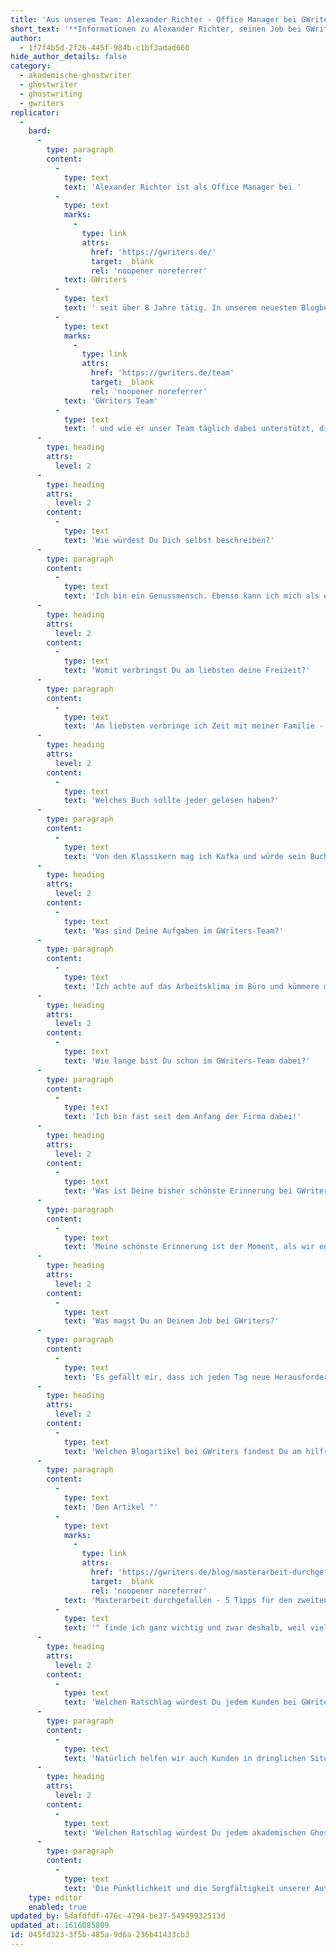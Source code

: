 ```yaml
---
title: 'Aus unserem Team: Alexander Richter - Office Manager bei GWriters'
short_text: '**Informationen zu Alexander Richter, seinen Job bei GWriters, seine Ratschläge an akademische Ghostwriter & Kunden der Ghostwriter-Agentur GWriters.**'
author:
  - 1f7f4b5d-2f26-445f-984b-c1bf3adad660
hide_author_details: false
category:
  - akademische-ghostwriter
  - ghostwriter
  - ghostwriting
  - gwriters
replicator:
  -
    bard:
      -
        type: paragraph
        content:
          -
            type: text
            text: 'Alexander Richter ist als Office Manager bei '
          -
            type: text
            marks:
              -
                type: link
                attrs:
                  href: 'https://gwriters.de/'
                  target: _blank
                  rel: 'noopener noreferrer'
            text: GWriters
          -
            type: text
            text: ' seit über 8 Jahre tätig. In unserem neuesten Blogbeitrag erzählt er mehr über seine Arbeit im '
          -
            type: text
            marks:
              -
                type: link
                attrs:
                  href: 'https://gwriters.de/team'
                  target: _blank
                  rel: 'noopener noreferrer'
            text: 'GWriters Team'
          -
            type: text
            text: ' und wie er unser Team täglich dabei unterstützt, die hervorragenden Leistungen zu zeigen, die unsere Kunden verdienen.'
      -
        type: heading
        attrs:
          level: 2
      -
        type: heading
        attrs:
          level: 2
        content:
          -
            type: text
            text: 'Wie würdest Du Dich selbst beschreiben?'
      -
        type: paragraph
        content:
          -
            type: text
            text: 'Ich bin ein Genussmensch. Ebenso kann ich mich als eine gut gelaunte und ruhige Person beschreiben. Aber wenn die Situation es erfordert, dann werde ich umgehend aktiv und suche gemeinsam mit dem Team nach einer schnellen und effizienten Lösung.'
      -
        type: heading
        attrs:
          level: 2
        content:
          -
            type: text
            text: 'Womit verbringst Du am liebsten deine Freizeit?'
      -
        type: paragraph
        content:
          -
            type: text
            text: 'Am liebsten verbringe ich Zeit mit meiner Familie - wir gehen oft ins Kino oder im Park spazieren je nach dem Wetter. Außerdem bin ich ein leidenschaftlicher Koch und experimentiere sehr gerne in der Küche.'
      -
        type: heading
        attrs:
          level: 2
        content:
          -
            type: text
            text: 'Welches Buch sollte jeder gelesen haben?'
      -
        type: paragraph
        content:
          -
            type: text
            text: 'Von den Klassikern mag ich Kafka und würde sein Buch "Die Verwandlung" empfehlen. Ich bin ein großer Fan von "Game of Thrones" und habe alle Bücher in der Reihe gelesen. Vielleicht würde George R. R. Martin mit einem Ghostwriter schneller fertig werden...'
      -
        type: heading
        attrs:
          level: 2
        content:
          -
            type: text
            text: 'Was sind Deine Aufgaben im GWriters-Team?'
      -
        type: paragraph
        content:
          -
            type: text
            text: 'Ich achte auf das Arbeitsklima im Büro und kümmere mich um den Teamgeist und die gut organisierte Zusammenarbeit. Zu meinen Aufgaben gehört die Analyse von Mitarbeiter-Feedbacks, die Implementierung von vorgeschlagenen Innovationen und verschiedene Verwaltungsaufgaben.'
      -
        type: heading
        attrs:
          level: 2
        content:
          -
            type: text
            text: 'Wie lange bist Du schon im GWriters-Team dabei?'
      -
        type: paragraph
        content:
          -
            type: text
            text: 'Ich bin fast seit dem Anfang der Firma dabei!'
      -
        type: heading
        attrs:
          level: 2
        content:
          -
            type: text
            text: 'Was ist Deine bisher schönste Erinnerung bei GWriters?'
      -
        type: paragraph
        content:
          -
            type: text
            text: 'Meine schönste Erinnerung ist der Moment, als wir endlich unser "Dream Team" gesammelt hatten und damit ein innovativ denkendes und effektiv arbeitendes Unternehmen geschaffen haben.'
      -
        type: heading
        attrs:
          level: 2
        content:
          -
            type: text
            text: 'Was magst Du an Deinem Job bei GWriters?'
      -
        type: paragraph
        content:
          -
            type: text
            text: 'Es gefällt mir, dass ich jeden Tag neue Herausforderungen habe und dadurch meine Kenntnisse und Eigenschaften ständig erweitern kann. Außerdem mag ich die Arbeit mit meinen Kollegen, die alle sehr nett sind.'
      -
        type: heading
        attrs:
          level: 2
        content:
          -
            type: text
            text: 'Welchen Blogartikel bei GWriters findest Du am hilfreichsten und warum?'
      -
        type: paragraph
        content:
          -
            type: text
            text: 'Den Artikel "'
          -
            type: text
            marks:
              -
                type: link
                attrs:
                  href: 'https://gwriters.de/blog/masterarbeit-durchgefallen/'
                  target: _blank
                  rel: 'noopener noreferrer'
            text: 'Masterarbeit durchgefallen - 5 Tipps für den zweiten Versuch'
          -
            type: text
            text: '" finde ich ganz wichtig und zwar deshalb, weil viele Studenten den Mut verlieren und aufgeben, anstatt nach einer Alternative zu suchen. An alle Studenten: Verzweifelt nicht in solchen Situationen, wir sind da!'
      -
        type: heading
        attrs:
          level: 2
        content:
          -
            type: text
            text: 'Welchen Ratschlag würdest Du jedem Kunden bei GWriters geben?'
      -
        type: paragraph
        content:
          -
            type: text
            text: 'Natürlich helfen wir auch Kunden in dringlichen Situationen, wenn nur noch ein paar Tage bleiben. Ansonsten ist es aber immer ratsam, sich so früh wie möglich an uns zu wenden, damit wir sie vom Beginn des Projekts bis hin zu einem erfolgreichen Abschluss begleiten können.'
      -
        type: heading
        attrs:
          level: 2
        content:
          -
            type: text
            text: 'Welchen Ratschlag würdest Du jedem akademischen Ghostwriter bei GWriters geben?'
      -
        type: paragraph
        content:
          -
            type: text
            text: 'Die Pünktlichkeit und die Sorgfältigkeit unserer Autoren hat für uns höchste Priorität, nur so können wir unsere Kunden langfristig und nachhaltig zufriedenstellen'
    type: editor
    enabled: true
updated_by: 5dafdfdf-476c-4794-be37-54949932513d
updated_at: 1616085809
id: 045fd323-3f5b-485a-9d6a-236b41433cb3
---
```

